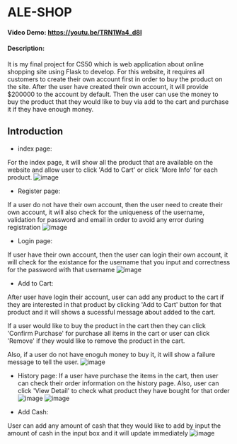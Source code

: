 # ALE-SHOP
#### Video Demo:  https://youtu.be/TRN1Wa4_d8I

#### Description:
It is my final project for CS50 which is web application about online shopping site using Flask to develop. For this website, it requires all customers to create their own account first in order to buy the product on the site. After the user have created their own account, it will provide $200000 to the account by default. Then the user can use the money to buy the product that they would like to buy via add to the cart and purchase it if they have enough money.

## Introduction

- index page: 

For the index page, it will show all the product that are available on the website and allow user to click 'Add to Cart' or click 'More Info' for each product.
![image](https://user-images.githubusercontent.com/78290169/148876031-8cc09787-32bf-4f2b-b154-2b54bb771826.png)

- Register page:

If a user do not have their own account, then the user need to create their own account, it will also check for the uniqueness of the username, validation for password and email in order to avoid any error during registration
![image](https://user-images.githubusercontent.com/78290169/148876156-a10fc56f-73b0-476a-b9b9-6057413484ec.png)

- Login page:

If user have their own account, then the user can login their own account, it will check for the existance for the username that you input and correctness for the password with that username
![image](https://user-images.githubusercontent.com/78290169/148876248-1104f652-c31f-474b-a3a0-e0c24fc1ff7d.png)

- Add to Cart:

After user have login their account, user can add any product to the cart if they are interested in that product by clicking 'Add to Cart' button for that product and it will shows a sucessful message about added to the cart.

If a user would like to buy the product in the cart then they can click 'Confirm Purchase' for purchase all items in the cart or user can click 'Remove' if they would like to remove the product in the cart. 

Also, if a user do not have enoguh money to buy it, it will show a failure message to tell the user.
![image](https://user-images.githubusercontent.com/78290169/148876438-928edfb4-4720-474c-9cba-2df1d4779e23.png)

- History page:
If a user have purchase the items in the cart, then user can check their order information on the history page. Also, user can click 'View Detail' to check what product they have bought for that order
![image](https://user-images.githubusercontent.com/78290169/148876899-70cb7a1f-19c0-4021-b269-20d88689220b.png)
![image](https://user-images.githubusercontent.com/78290169/148876952-cb0e0bde-5e33-4ca6-afb7-1172d27954fd.png)

- Add Cash:

User can add any amount of cash that they would like to add by input the amount of cash in the input box and it will update immediately
![image](https://user-images.githubusercontent.com/78290169/148876836-07e668a0-e2cd-4799-a504-f07de9af384b.png)


